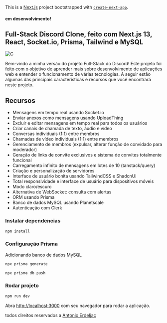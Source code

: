 This is a [Next.js](https://nextjs.org/) project bootstrapped with [`create-next-app`](https://github.com/vercel/next.js/tree/canary/packages/create-next-app).

#### em desenvolvimento!

## Full-Stack Discord Clone, feito com Next.js 13, React, Socket.io, Prisma, Tailwind e MySQL

![C](https://github.com/codebygustavo/discordClone/assets/116754904/2d9739b9-be7d-4684-b716-1a87cd9e2027)

Bem-vindo a minha versão do projeto Full-Stack do Discord! Este projeto foi feito com o objetivo de aprender mais sobre desenvolvimento de aplicações web e entender o funcionamento de várias tecnologias. A seguir estão algumas das principais características e recursos que você encontrará neste projeto.

## Recursos

- Mensagens em tempo real usando Socket.io
- Enviar anexos como mensagens usando UploadThing
- Excluir e editar mensagens em tempo real para todos os usuários
- Criar canais de chamada de texto, áudio e vídeo
- Conversas individuais (1:1) entre membros
- Chamadas de vídeo individuais (1:1) entre membros
- Gerenciamento de membros (expulsar, alterar função de convidado para moderador)
- Geração de links de convite exclusivos e sistema de convites totalmente funcional
- Carregamento infinito de mensagens em lotes de 10 (tanstack/query)
- Criação e personalização de servidores
- Interface de usuário bonita usando TailwindCSS e ShadcnUI
- Total responsividade e interface de usuário para dispositivos móveis
- Modo claro/escuro
- Alternativa de WebSocket: consulta com alertas
- ORM usando Prisma
- Banco de dados MySQL usando Planetscale
- Autenticação com Clerk

### Instalar dependencias

```bash
npm install
```
### Configuração Prisma

Adicionando banco de dados MySQL

```bash
npx prisma generate

```

```bash
npx prisma db push

```

### Rodar projeto
```bash
npm run dev
```

Abra [http://localhost:3000](http://localhost:3000) com seu navegador para rodar a aplicação.

todos direitos reservados a [Antonio Erdeljac](https://github.com/AntonioErdeljac)
